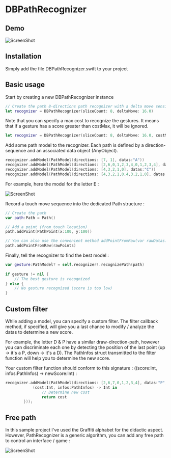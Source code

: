 DBPathRecognizer
================

## Demo

![ScreenShot](https://raw.github.com/didierbrun/DBPathRecognizer/master/Assets/screencast.gif)

## Installation

Simply add the file DBPathRecognizer.swift to your project

## Basic usage

Start by creating a new DBPathRecognizer instance

```swift
// Create the path 8-directions path recognizer with a delta move sensibility of 16 pt
let recognizer = DBPathRecognizer(sliceCount: 8, deltaMove: 16.0)
```

Note that you can specify a max cost to recognize the gestures. It means that if a gesture has a score greater than costMax, it will be ignored. 

```swift
let recognizer = DBPathRecognizer(sliceCount: 8, deltaMove: 16.0, costMax: 40)
```

Add some path model to the recognizer.
Each path is defined by a direction-sequence and an associated data object (AnyObject).

```swift
recognizer.addModel(PathModel(directions: [7, 1], datas:"A"))
recognizer.addModel(PathModel(directions: [2,6,0,1,2,3,4,0,1,2,3,4], datas:"B"))
recognizer.addModel(PathModel(directions: [4,3,2,1,0], datas:"C"))
recognizer.addModel(PathModel(directions: [4,3,2,1,0,4,3,2,1,0], datas:"E"))
```

For example, here the model for the letter E :

![ScreenShot](https://raw.github.com/didierbrun/DBPathRecognizer/master/Assets/directions.png)

Record a touch move sequence into the dedicated Path structure :

```swift
// Create the path
var path:Path = Path()

// Add a point (from touch location)
path.addPoint(PathPoint(x:100, y:100)) 

// You can also use the convenient method addPointFromRaw(var rawDatas:[Int])
path.addPointFromRaw(rawPoints)
```

Finally, tell the recognizer to find the best model :

```swift
var gesture:PathModel? = self.recognizer!.recognizePath(path)
        
if gesture != nil {
    // The best gesture is recognized
} else {
    // No gesture recognized (score is too low)
}
```

## Custom filter

While adding a model, you can specify a custom filter. The filter callback method, if specified, will give you a last chance to modify / analyze the datas to determine a new score.

For example, the letter D & P have a similar draw-direction-path, however you can discriminate each one by detecting the position of the last point (up -> it's a P, down -> it's a D). The PathInfos struct transmitted to the filter function will help you to determine the new score.

Your custom filter function should conform to this signature : ((score:Int, infos:PathInfos) -> newScore:Int) :

```swift
recognizer.addModel(PathModel(directions: [2,6,7,0,1,2,3,4], datas:"P", filter:{
            (cost:Int, infos:PathInfos) -> Int in
                // Determine new cost
                return cost
        }));
```

## Free path

In this sample project I've used the Graffiti alphabet for the didactic aspect. However, PathRecognizer is a generic algorithm, you can add any free path to control an interface / game :

![ScreenShot](https://raw.github.com/didierbrun/DBPathRecognizer/master/Assets/other_moves.png)







